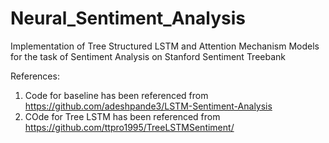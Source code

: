 # Neural_Sentiment_Analysis
Implementation of Tree Structured LSTM and Attention Mechanism Models for the task of Sentiment Analysis on Stanford Sentiment Treebank




References:

1. Code for baseline has been referenced from https://github.com/adeshpande3/LSTM-Sentiment-Analysis
2. COde for Tree LSTM has been referenced from https://github.com/ttpro1995/TreeLSTMSentiment/

